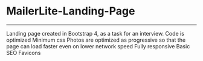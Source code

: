 # MailerLite-Landing-Page
---------------------------------------
Landing page created in Bootstrap 4, as a task for an interview.
Code is optimized
Minimum css 
Photos are optimized as progressive so that the page can load faster even on lower network speed
Fully responsive
Basic SEO
Favicons
